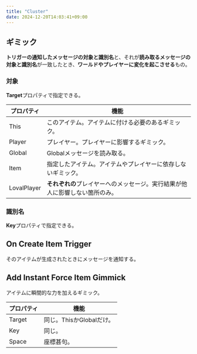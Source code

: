 ```yaml
---
title: "Cluster"
date: 2024-12-20T14:03:41+09:00
---
```

## ギミック
**トリガーの通知したメッセージの対象と識別名**と、それが**読み取るメッセージの対象と識別名**が一致したとき、**ワールドやプレイヤーに変化を起こさせる**もの。

### 対象
**Target**プロパティで指定できる。

| プロパティ  | 機能                                                                         |
| ----------- | ---------------------------------------------------------------------------- |
| This        | このアイテム。アイテムに付ける必要のあるギミック。                           |
| Player      | プレイヤー。プレイヤーに影響するギミック。                                   |
| Global      | Globalメッセージを読み取る。                                                 |
| Item        | 指定したアイテム。アイテムやプレイヤーに依存しないギミック。                 |
| LovalPlayer | **それぞれの**プレイヤーへのメッセージ。実行結果が他人に影響しない箇所のみ。 |

### 識別名
**Key**プロパティで指定できる。

## On Create Item Trigger
そのアイテムが生成されたときにメッセージを通知する。

## Add Instant Force Item Gimmick

アイテムに瞬間的な力を加えるギミック。

|プロパティ|機能|
|-|-|
|Target|同じ。ThisかGlobalだけ。|
|Key|同じ。|
|Space|座標甚句。|
